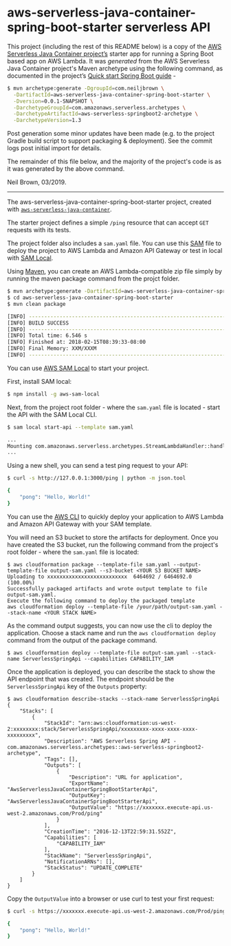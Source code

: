 # aws-serverless-java-container-spring-boot-starter serverless API

This project (including the rest of this README below) is a copy of the 
[AWS Serverless Java Container project’s](https://github.com/awslabs/aws-serverless-java-container) starter app for 
running a Spring Boot based app on AWS Lambda. It  was *generated* from the AWS Serverless Java Container project's 
Maven archetype using the following command, as documented in the project’s 
[Quick start Spring Boot guide](https://github.com/awslabs/aws-serverless-java-container/wiki/Quick-start---Spring-Boot) - 

```bash
$ mvn archetype:generate -DgroupId=com.neiljbrown \
  -DartifactId=aws-serverless-java-container-spring-boot-starter \
  -Dversion=0.0.1-SNAPSHOT \
  -DarchetypeGroupId=com.amazonaws.serverless.archetypes \
  -DarchetypeArtifactId=aws-serverless-springboot2-archetype \
  -DarchetypeVersion=1.3
```

Post generation some minor updates have been made (e.g. to the project Gradle build script to support packaging & 
deployment). See the commit logs post initial import for details.

The remainder of this file below, and the majority of the project's code is as it was generated by the above command.

Neil Brown, 03/2019.

---- 

The aws-serverless-java-container-spring-boot-starter project, created with [`aws-serverless-java-container`](https://github.com/awslabs/aws-serverless-java-container).

The starter project defines a simple `/ping` resource that can accept `GET` requests with its tests.

The project folder also includes a `sam.yaml` file. You can use this [SAM](https://github.com/awslabs/serverless-application-model) file to deploy the project to AWS Lambda and Amazon API Gateway or test in local with [SAM Local](https://github.com/awslabs/aws-sam-local).

Using [Maven](https://maven.apache.org/), you can create an AWS Lambda-compatible zip file simply by running the maven package command from the projct folder.
```bash
$ mvn archetype:generate -DartifactId=aws-serverless-java-container-spring-boot-starter -DarchetypeGroupId=com.amazonaws.serverless.archetypes -DarchetypeArtifactId=aws-serverless-springboot2-archetype -DarchetypeVersion=1.3 -DgroupId=com.neiljbrown -Dversion=0.0.1-SNAPSHOT -Dinteractive=false
$ cd aws-serverless-java-container-spring-boot-starter
$ mvn clean package

[INFO] ------------------------------------------------------------------------
[INFO] BUILD SUCCESS
[INFO] ------------------------------------------------------------------------
[INFO] Total time: 6.546 s
[INFO] Finished at: 2018-02-15T08:39:33-08:00
[INFO] Final Memory: XXM/XXXM
[INFO] ------------------------------------------------------------------------
```

You can use [AWS SAM Local](https://github.com/awslabs/aws-sam-local) to start your project.

First, install SAM local:

```bash
$ npm install -g aws-sam-local
```

Next, from the project root folder - where the `sam.yaml` file is located - start the API with the SAM Local CLI.

```bash
$ sam local start-api --template sam.yaml

...
Mounting com.amazonaws.serverless.archetypes.StreamLambdaHandler::handleRequest (java8) at http://127.0.0.1:3000/{proxy+} [OPTIONS GET HEAD POST PUT DELETE PATCH]
...
```

Using a new shell, you can send a test ping request to your API:

```bash
$ curl -s http://127.0.0.1:3000/ping | python -m json.tool

{
    "pong": "Hello, World!"
}
``` 

You can use the [AWS CLI](https://aws.amazon.com/cli/) to quickly deploy your application to AWS Lambda and Amazon API Gateway with your SAM template.

You will need an S3 bucket to store the artifacts for deployment. Once you have created the S3 bucket, run the following command from the project's root folder - where the `sam.yaml` file is located:

```
$ aws cloudformation package --template-file sam.yaml --output-template-file output-sam.yaml --s3-bucket <YOUR S3 BUCKET NAME>
Uploading to xxxxxxxxxxxxxxxxxxxxxxxxxx  6464692 / 6464692.0  (100.00%)
Successfully packaged artifacts and wrote output template to file output-sam.yaml.
Execute the following command to deploy the packaged template
aws cloudformation deploy --template-file /your/path/output-sam.yaml --stack-name <YOUR STACK NAME>
```

As the command output suggests, you can now use the cli to deploy the application. Choose a stack name and run the `aws cloudformation deploy` command from the output of the package command.
 
```
$ aws cloudformation deploy --template-file output-sam.yaml --stack-name ServerlessSpringApi --capabilities CAPABILITY_IAM
```

Once the application is deployed, you can describe the stack to show the API endpoint that was created. The endpoint should be the `ServerlessSpringApi` key of the `Outputs` property:

```
$ aws cloudformation describe-stacks --stack-name ServerlessSpringApi
{
    "Stacks": [
        {
            "StackId": "arn:aws:cloudformation:us-west-2:xxxxxxxx:stack/ServerlessSpringApi/xxxxxxxxx-xxxx-xxxx-xxxx-xxxxxxxxx", 
            "Description": "AWS Serverless Spring API - com.amazonaws.serverless.archetypes::aws-serverless-springboot2-archetype", 
            "Tags": [], 
            "Outputs": [
                {
                    "Description": "URL for application",
                    "ExportName": "AwsServerlessJavaContainerSpringBootStarterApi",
                    "OutputKey": "AwsServerlessJavaContainerSpringBootStarterApi",
                    "OutputValue": "https://xxxxxxx.execute-api.us-west-2.amazonaws.com/Prod/ping"
                }
            ], 
            "CreationTime": "2016-12-13T22:59:31.552Z", 
            "Capabilities": [
                "CAPABILITY_IAM"
            ], 
            "StackName": "ServerlessSpringApi", 
            "NotificationARNs": [], 
            "StackStatus": "UPDATE_COMPLETE"
        }
    ]
}

```

Copy the `OutputValue` into a browser or use curl to test your first request:

```bash
$ curl -s https://xxxxxxx.execute-api.us-west-2.amazonaws.com/Prod/ping | python -m json.tool

{
    "pong": "Hello, World!"
}
```